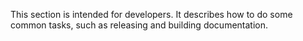 This section is intended for developers. It describes how to do some common tasks, such as releasing and building documentation.